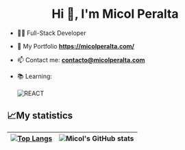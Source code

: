 <h1 align="center">Hi 👋, I'm Micol Peralta</h1>

- 👩‍💻 Full-Stack Developer

- 🚀 My Portfolio **https://micolperalta.com/**

- 📫 Contact me: **contacto@micolperalta.com**

- 📚 Learning: <br> <br>
![REACT](https://img.shields.io/badge/-REACT-2d79c7) 
<!-- ![ANGULAR](https://img.shields.io/badge/-ANGULAR-dd0031) ![TypeScript](https://img.shields.io/badge/-TypeScript-2d79c7) 
<!-- ![IONIC](https://img.shields.io/badge/-IONIC-4a8bff) -->

## 📈My statistics
|[![Top Langs](https://github-readme-stats.vercel.app/api/top-langs/?username=MicolPA&show_icons=true&theme=city_lights)](https://github.com/MicolPA/github-readme-stats)|![Micol's GitHub stats](https://github-readme-stats.vercel.app/api?username=MicolPA&show_icons=true&theme=city_lights)|
|---|---|
